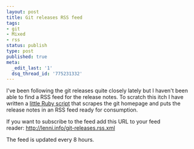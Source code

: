 ```yaml
---
layout: post
title: Git releases RSS feed
tags:
- git
- Mixed
- rss
status: publish
type: post
published: true
meta:
  _edit_last: '1'
  dsq_thread_id: '775231332'
---
```

I've been following the git releases quite closely lately but I haven't been able to find a RSS feed for the release notes. To scratch this itch I have written a <a title="Script on Github" href="https://github.com/leonardehrenfried/git-releases-feed">little Ruby script</a> that scrapes the git homepage and puts the release notes in an RSS feed ready for consumption.

If you want to subscribe to the feed add this URL to your feed reader: <a href="http://lenni.info/git-releases.rss.xml">http://lenni.info/git-releases.rss.xml</a>

The feed is updated every 8 hours.
